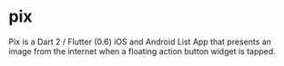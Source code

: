 # pix
Pix is a Dart 2 / Flutter (0.6) iOS and Android List App that presents an image from the internet when a floating action button widget is tapped.
